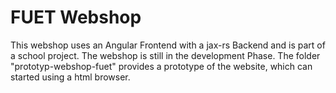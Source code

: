 # FUET Webshop
This webshop uses an Angular Frontend with a jax-rs Backend and is part of a school project.
The webshop is still in the development Phase.
The folder "prototyp-webshop-fuet" provides a prototype of the website, which can started using a html browser.

